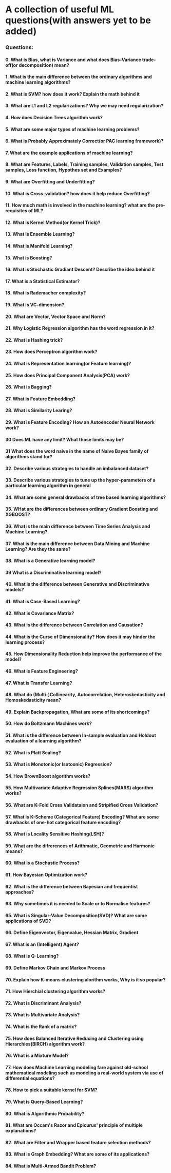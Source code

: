 # A collection of useful ML questions(with answers yet to be added)

### Questions:

#### 0. What is Bias, what is Variance and what does Bias-Variance trade-off(or decomposition) mean?
#### 1. What is the main difference between the ordinary algorithms and machine learning algorithms?
#### 2. What is SVM? how does it work? Explain the math behind it
#### 3. What are L1 and L2 regularizations? Why we may need regularization?
#### 4. How does Decision Trees algorithm work?
#### 5. What are some major types of machine learning problems?
#### 6. What is Probably Approximately Correct(or PAC learning framework)?
#### 7. What are the example applications of machine learning?
#### 8. What are Features, Labels, Training samples, Validation samples, Test samples, Loss function, Hypothes set and Examples?
#### 9. What are Overfitting and Underfitting?
#### 10. What is Cross-validation? how does it help reduce Overfitting?
#### 11. How much math is involved in the machine learning? what are the pre-requisites of ML?
#### 12. What is Kernel Method(or Kernel Trick)?
#### 13. What is Ensemble Learning?
#### 14. What is Manifold Learning?
#### 15. What is Boosting?
#### 16. What is Stochastic Gradiant Descent? Describe the idea behind it
#### 17. What is a Statistical Estimator?
#### 18. What is Rademacher complexity?
#### 19. What is VC-dimension?
#### 20. What are Vector, Vector Space and Norm?
#### 21. Why Logistic Regression algorithm has the word regression in it?
#### 22. What is Hashing trick?
#### 23. How does Perceptron algorithm work?
#### 24. What is Representation learning(or Feature learning)?
#### 25. How does Principal Component Analysis(PCA) work?
#### 26. What is Bagging?
#### 27. What is Feature Embedding?
#### 28. What is Similarity Learing?
#### 29. What is Feature Encoding? How an Autoencoder Neural Network work?
#### 30 Does ML have any limit? What those limits may be?
#### 31 What does the word naive in the name of Naive Bayes family of algorithms stand for?
#### 32. Describe various strategies to handle an imbalanced dataset?
#### 33. Describe various strategies to tune up the hyper-parameters of a particular learning algorithm in general
#### 34. What are some general drawbacks of tree based learning algorithms?
#### 35. WHat are the differences between ordinary Gradient Boosting and XGBOOST?
#### 36. What is the main difference between Time Series Analysis and Machine Learning?
#### 37. What is the main difference between Data Mining and Machine Learning? Are they the same?
#### 38. What is a Generative learning model?
#### 39  What is a Discriminative learning model?
#### 40. What is the difference between Generative and Discriminative models?
#### 41. What is Case-Based Learning?
#### 42. What is Covariance Matrix?
#### 43. What is the difference between Correlation and Causation?
#### 44. What is the Curse of Dimensionality? How does it may hinder the learning process?
#### 45. How Dimensionality Reduction help improve the performance of the model?
#### 46. What is Feature Engineering?
#### 47. What is Transfer Learning?
#### 48. What do (Multi-)Collinearity, Autocorrelation, Heteroskedasticity and Homoskedasticity mean?
#### 49. Explain Backpropagation, What are some of its shortcomings?
#### 50. How do Boltzmann Machines work?
#### 51. What is the difference between In-sample evaluation and Holdout evaluation of a learning algorithm?
#### 52. What is Platt Scaling?
#### 53. What is Monotonic(or Isotoonic) Regression?
#### 54. How BrownBoost algorithm works?
#### 55. How Multivariate Adaptive Regression Splines(MARS) algorithm works?
#### 56. What are K-Fold Cross Validataion and Stripified Cross Validation?
#### 57. What is K-Scheme (Categorical Feature) Encoding? What are some drawbacks of one-hot categorical feature encoding?
#### 58. What is Locality Sensitive Hashing(LSH)?
#### 59. What are the difrerences of Arithmatic, Geometric and Harmonic means?
#### 60. What is a Stochastic Process?
#### 61. How Bayesian Optimization work?
#### 62. What is the difference between Bayesian and frequentist approaches?
#### 63. Why sometimes it is needed to Scale or to Normalise features?
#### 65. What is Singular-Value Decomposition(SVD)? What are some applications of SVD?
#### 66. Define Eigenvector, Eigenvalue, Hessian Matrix, Gradient
#### 67. What is an (Intelligent) Agent?
#### 68. What is Q-Learning?
#### 69. Define Markov Chain and Markov Process
#### 70. Explain how K-means clustering alorithm works, Why is it so popular?
#### 71. How Hierchial clustering algorithm works?
#### 72. What is Discriminant Analysis?
#### 73. What is Multivariate Analysis?
#### 74. What is the Rank of a matrix?
#### 75. How does Balanced Iterative Reducing and Clustering using Hierarchies(BIRCH) algorithm work?
#### 76. What is a Mixture Model?
#### 77. How does Machine Learning modeling fare against old-school mathematical modeling such as modeling a real-world system via use of differential equations?
#### 78. How to pick a suitable kernel for SVM?
#### 79. What is Query-Based Learning?
#### 80. What is Algorithmic Probability?
#### 81. What are  Occam's Razor and Epicurus' principle of multiple explanations?
#### 82. What are Filter and Wrapper based feature selection methods?
#### 83. What is Graph Embedding? What are some of its applications?
#### 84. What is Multi-Armed Bandit Problem?
